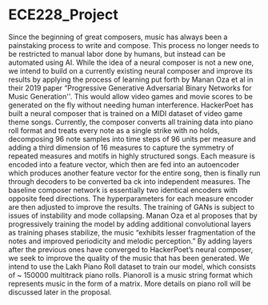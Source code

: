 # ECE228_Project
Since the beginning of great composers, music has always been a painstaking process to write and compose. 
This process no longer needs to be restricted to manual labor done by humans, but instead can be automated using AI. 
While the idea of a neural composer is not a new one, we intend to build on a currently existing neural composer 
and improve its results by applying the process of learning put forth by Manan Oza et al in their 2019 paper 
“Progressive Generative Adversarial Binary Networks for Music Generation''. This would allow video games and
movie scores to be generated on the fly without needing human interference. 
HackerPoet has built a neural composer that is trained on a MIDI dataset of video game theme songs. 
Currently, the composer converts all training data into piano roll format and treats every note as a 
single strike with no holds, decomposing 96 note samples into time steps of 96 units per measure and 
adding a third dimension of 16 measures to capture the symmetry of repeated measures and motifs in 
highly structured songs. Each measure is encoded into a feature vector, which then are fed into an autoencoder which produces another feature vector for the entire song, then is finally run through decoders to be converted ba
ck into independent measures. The baseline composer network is essentially two identical encoders 
with opposite feed directions. The hyperparameters for each measure encoder are then adjusted to 
improve the results. The training of GANs is subject to issues of instability and mode collapsing.
Manan Oza et al proposes that by progressively training the model by adding additional convolutional 
layers as training phases stabilize, the music “exhibits lesser fragmentation of the notes and improved 
periodicity and melodic perception.” By adding layers after the previous ones have converged to HackerPoet’s 
neural composer, we seek to improve the quality of the music that has been generated. 
We intend to use the Lakh Piano Roll dataset to train our model, which consists of ~ 
150000 multitrack piano rolls. Pianoroll is a music string format which represents music in 
the form of a matrix. More details on piano roll will be discussed later in the proposal.
